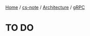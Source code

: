 [Home](https://mengxianbin.github.io) /
[cs-note](https://mengxianbin.github.io/cs-note/content) /
[Architecture](https://mengxianbin.github.io/cs-note/content/Architecture) /
[gRPC](https://mengxianbin.github.io/cs-note/content/Architecture/gRPC)

# TO DO
